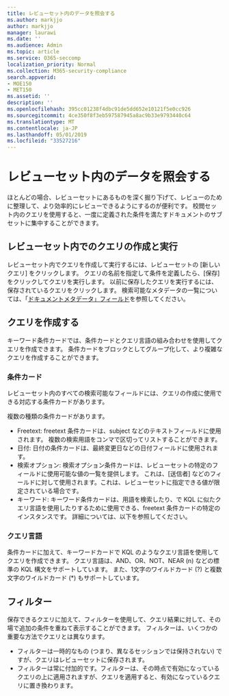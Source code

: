 ```yaml
---
title: レビューセット内のデータを照会する
ms.author: markjjo
author: markjjo
manager: laurawi
ms.date: ''
ms.audience: Admin
ms.topic: article
ms.service: O365-seccomp
localization_priority: Normal
ms.collection: M365-security-compliance
search.appverid:
- MOE150
- MET150
ms.assetid: ''
description: ''
ms.openlocfilehash: 395cc01238f4dbc91de5dd652e10121f5e0cc926
ms.sourcegitcommit: 4ce350f8f3eb597587945a8ac9b33e9793440c64
ms.translationtype: MT
ms.contentlocale: ja-JP
ms.lasthandoff: 05/01/2019
ms.locfileid: "33527216"
---
```

# <a name="query-the-data-in-a-review-set"></a>レビューセット内のデータを照会する

ほとんどの場合、レビューセットにあるものを深く掘り下げて、レビューのために整理して、より効率的にレビューできるようにするのが便利です。 校閲セット内のクエリを使用すると、一度に定義された条件を満たすドキュメントのサブセットに集中することができます。

## <a name="creating-and-running-a-query-within-a-review-set"></a>レビューセット内でのクエリの作成と実行

レビューセット内でクエリを作成して実行するには、レビューセットの [新しいクエリ] をクリックします。 クエリの名前を指定して条件を定義したら、[保存] をクリックしてクエリを実行します。 以前に保存したクエリを実行するには、保存されているクエリをクリックします。 検索可能なメタデータの一覧については、「[ドキュメントメタデータ」フィールド](document-metadata-fields.md)を参照してください。

## <a name="building-your-query"></a>クエリを作成する

キーワード条件カードでは、条件カードとクエリ言語の組み合わせを使用してクエリを作成できます。 条件カードをブロックとしてグループ化して、より複雑なクエリを作成することができます。

### <a name="condition-card"></a>条件カード

レビューセット内のすべての検索可能なフィールドには、クエリの作成に使用できる対応する条件カードがあります。

複数の種類の条件カードがあります。
- Freetext: freetext 条件カードは、subject などのテキストフィールドに使用されます。 複数の検索用語をコンマで区切ってリストすることができます。
- 日付: 日付の条件カードは、最終変更日などの日付フィールドに使用されます。
- 検索オプション: 検索オプション条件カードは、レビューセットの特定のフィールドに使用可能な値の一覧を提供します。 これは、[送信者] などのフィールドに対して使用されます。これは、レビューセットに指定できる値が限定されている場合です。
- キーワード: キーワード条件カードは、用語を検索したり、で KQL に似たクエリ言語を使用したりするために使用できる、freetext 条件カードの特定のインスタンスです。 詳細については、以下を参照してください。

### <a name="query-language"></a>クエリ言語

条件カードに加えて、キーワードカードで KQL のようなクエリ言語を使用してクエリを作成できます。 クエリ言語は、AND、OR、NOT、NEAR (n) などの標準の KQL 構文をサポートしています。 また、1文字のワイルドカード (?) と複数文字のワイルドカード (*) もサポートしています。

## <a name="filter"></a>フィルター

保存できるクエリに加えて、フィルターを使用して、クエリ結果に対して、その場で追加の条件を重ねて表示することができます。 フィルターは、いくつかの重要な方法でクエリとは異なります。
- フィルターは一時的なもの (つまり、異なるセッションでは保持されない) ですが、クエリはレビューセットに保存されます。
- フィルターは常に付加的です。フィルターは、その時点で有効になっているクエリの上に適用されますが、クエリを適用すると、有効になっているクエリに置き換わります。